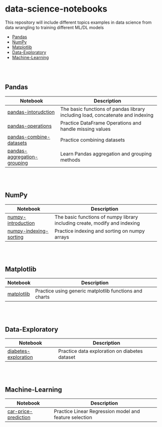 # data-science-notebooks
This repository will include different topics examples in data science from data wrangling to training different ML/DL models

* [Pandas](#Pandas)
* [NumPy](#NumPy)
* [Matplotlib](#Matplotlib)
* [Data-Exploratory](#Data-Exploratory)
* [Machine-Learning](#Machine-Learning)

<br><br>

## Pandas

| Notebook  | Description  |
|---|---|
| [pandas-intorudction](https://github.com/TomerGoldfeder/data-science-notebooks/blob/main/pandas/pandas_introduction.ipynb)  | The basic functions of pandas library including load, concatenate and indexing  |
| [pandas-operations](https://github.com/TomerGoldfeder/data-science-notebooks/blob/main/pandas/pandas_operations_missing_values.ipynb)  | Practice DataFrame Operations and handle missing values  |
| [pandas-combine-datasets](https://github.com/TomerGoldfeder/data-science-notebooks/blob/main/pandas/pandas_combining_datasets.ipynb)  | Practice combining datasets  |
| [pandas-aggregation-grouping](https://github.com/TomerGoldfeder/data-science-notebooks/blob/main/pandas/pandas_agg_grouping.ipynb)  | Learn Pandas aggregation and grouping methods  |

<br>
<br>
  
## NumPy

| Notebook  | Description  |
|---|---|
| [numpy-introduction](https://github.com/TomerGoldfeder/data-science-notebooks/blob/main/numpy/numpy_introduction.ipynb)  | The basic functions of numpy library including create, modify and indexing  |
| [numpy-indexing-sorting](https://github.com/TomerGoldfeder/data-science-notebooks/blob/main/numpy/numpy-indexing-sorting.ipynb)  | Practice indexing and sorting on numpy arrays  |

<br><br>

## Matplotlib

| Notebook  | Description  |
|---|---|
| [matplotlib](https://github.com/TomerGoldfeder/data-science-notebooks/blob/main/matplotlib/matplotlib.ipynb)  | Practice using generic matplotlib functions and charts  |

<br><br>

## Data-Exploratory

| Notebook  | Description  |
|---|---|
| [diabetes-exploration](https://github.com/TomerGoldfeder/data-science-notebooks/blob/main/data-exploratory/diabetes_exploratory.ipynb)  | Practice data exploration on diabetes dataset  |

<br><br>

## Machine-Learning

| Notebook  | Description  |
|---|---|
|  [car-price-prediction](https://github.com/TomerGoldfeder/data-science-notebooks/blob/main/machine-learning/car_price_predictions.ipynb)  | Practice Linear Regression model and feature selection  |


